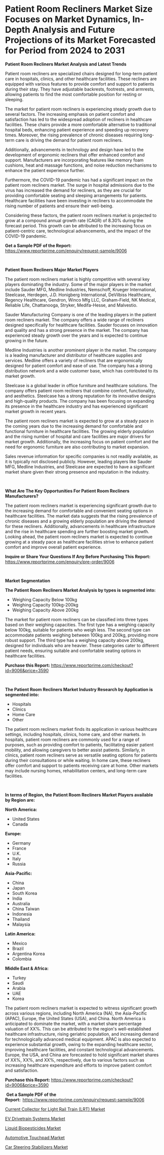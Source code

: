 <p><h1>Patient Room Recliners Market Size Focuses on Market Dynamics, In-Depth Analysis and Future Projections of its Market Forecasted for Period from 2024 to 2031</h1></p><p><strong>Patient Room Recliners Market Analysis and Latest Trends</strong></p>
<p><p>Patient room recliners are specialized chairs designed for long-term patient care in hospitals, clinics, and other healthcare facilities. These recliners are equipped with various features to provide comfort and support to patients during their stay. They have adjustable backrests, footrests, and armrests, allowing patients to find the most comfortable position for resting or sleeping.</p><p>The market for patient room recliners is experiencing steady growth due to several factors. The increasing emphasis on patient comfort and satisfaction has led to the widespread adoption of recliners in healthcare facilities. These chairs provide a more comfortable alternative to traditional hospital beds, enhancing patient experience and speeding up recovery times. Moreover, the rising prevalence of chronic diseases requiring long-term care is driving the demand for patient room recliners.</p><p>Additionally, advancements in technology and design have led to the development of ergonomic recliners that offer enhanced comfort and support. Manufacturers are incorporating features like memory foam cushions, heat and massage functions, and noise reduction mechanisms to enhance the patient experience further.</p><p>Furthermore, the COVID-19 pandemic has had a significant impact on the patient room recliners market. The surge in hospital admissions due to the virus has increased the demand for recliners, as they are crucial for providing comfortable seating and sleeping arrangements for patients. Healthcare facilities have been investing in recliners to accommodate the rising number of patients and ensure their well-being.</p><p>Considering these factors, the patient room recliners market is projected to grow at a compound annual growth rate (CAGR) of 8.30% during the forecast period. This growth can be attributed to the increasing focus on patient-centric care, technological advancements, and the impact of the COVID-19 pandemic.</p></p>
<p><strong>Get a Sample PDF of the Report:&nbsp;</strong> <a href="https://www.reportprime.com/enquiry/request-sample/9006">https://www.reportprime.com/enquiry/request-sample/9006</a></p>
<p>&nbsp;</p>
<p><strong>Patient Room Recliners Major Market Players</strong></p>
<p><p>The patient room recliners market is highly competitive with several key players dominating the industry. Some of the major players in the market include Sauder MFG, Medline Industries, Nemschoff, Krueger International, Steelcase, Herdegen, J.D. Honigberg International, DeVilbiss Healthcare, Regency Healthcare, Gendron, Winco Mfg LLC, Graham-Field, NK Medical, Reliable Life, Chattanooga, Stryker, Medifa-Hesse, and Malvestio.</p><p>Sauder Manufacturing Company is one of the leading players in the patient room recliners market. The company offers a wide range of recliners designed specifically for healthcare facilities. Sauder focuses on innovation and quality and has a strong presence in the market. The company has experienced steady growth over the years and is expected to continue growing in the future. </p><p>Medline Industries is another prominent player in the market. The company is a leading manufacturer and distributor of healthcare supplies and services. Medline offers a variety of recliners that are ergonomically designed for patient comfort and ease of use. The company has a strong distribution network and a wide customer base, which has contributed to its market growth. </p><p>Steelcase is a global leader in office furniture and healthcare solutions. The company offers patient room recliners that combine comfort, functionality, and aesthetics. Steelcase has a strong reputation for its innovative designs and high-quality products. The company has been focusing on expanding its presence in the healthcare industry and has experienced significant market growth in recent years. </p><p>The patient room recliners market is expected to grow at a steady pace in the coming years due to the increasing demand for comfortable and functional furniture in healthcare facilities. The growing elderly population and the rising number of hospital and care facilities are major drivers for market growth. Additionally, the increasing focus on patient comfort and the need for ergonomic furniture are also contributing to market expansion.</p><p>Sales revenue information for specific companies is not readily available, as it is typically not disclosed publicly. However, leading players like Sauder MFG, Medline Industries, and Steelcase are expected to have a significant market share given their strong presence and reputation in the industry.</p></p>
<p>&nbsp;</p>
<p><strong>What Are The Key Opportunities For Patient Room Recliners Manufacturers?</strong></p>
<p><p>The patient room recliners market is experiencing significant growth due to the increasing demand for comfortable and convenient seating options in healthcare facilities. The market data suggests that the rising prevalence of chronic diseases and a growing elderly population are driving the demand for these recliners. Additionally, advancements in healthcare infrastructure and the rise in healthcare spending are further boosting market growth. Looking ahead, the patient room recliners market is expected to continue growing at a steady pace as healthcare facilities strive to enhance patient comfort and improve overall patient experience.</p></p>
<p><strong>Inquire or Share Your Questions If Any Before Purchasing This Report:</strong> <a href="https://www.reportprime.com/enquiry/pre-order/9006">https://www.reportprime.com/enquiry/pre-order/9006</a></p>
<p>&nbsp;</p>
<p><strong>Market Segmentation</strong></p>
<p><strong>The Patient Room Recliners Market Analysis by types is segmented into:</strong></p>
<p><ul><li>Weighing Capacity Below 100kg</li><li>Weighing Capacity 100kg-200kg</li><li>Weighing Capacity Above 200kg</li></ul></p>
<p><p>The market for patient room recliners can be classified into three types based on their weighing capacities. The first type has a weighing capacity below 100kg, suitable for patients who weigh less. The second type can accommodate patients weighing between 100kg and 200kg, providing more robust support. The third type has a weighing capacity above 200kg, designed for individuals who are heavier. These categories cater to different patient needs, ensuring suitable and comfortable seating options in healthcare facilities.</p></p>
<p><strong>Purchase this Report:&nbsp;</strong><a href="https://www.reportprime.com/checkout?id=9006&price=3590">https://www.reportprime.com/checkout?id=9006&price=3590</a></p>
<p>&nbsp;</p>
<p><strong>The Patient Room Recliners Market Industry Research by Application is segmented into:</strong></p>
<p><ul><li>Hospitals</li><li>Clinics</li><li>Home Care</li><li>Other</li></ul></p>
<p><p>The patient room recliners market finds its application in various healthcare settings, including hospitals, clinics, home care, and other markets. In hospitals, patient room recliners are commonly used for a range of purposes, such as providing comfort to patients, facilitating easier patient mobility, and allowing caregivers to better assist patients. Similarly, in clinics, patient room recliners serve as versatile seating options for patients during their consultations or while waiting. In home care, these recliners offer comfort and support to patients receiving care at home.  Other markets may include nursing homes, rehabilitation centers, and long-term care facilities.</p></p>
<p>&nbsp;</p>
<p><strong>In terms of Region, the Patient Room Recliners Market Players available by Region are:</strong></p>
<p>
    <p> <strong> North America: </strong>
        <ul>
            <li>United States</li>
            <li>Canada</li>
        </ul>
        </p> 
    <p> <strong> Europe: </strong>
        <ul>
            <li>Germany</li>
            <li>France</li>
            <li>U.K.</li>
            <li>Italy</li>
            <li>Russia</li>
        </ul>
        </p> 
    <p> <strong> Asia-Pacific: </strong>
        <ul>
            <li>China</li>
            <li>Japan</li>
            <li>South Korea</li>
            <li>India</li>
            <li>Australia</li>
            <li>China Taiwan</li>
            <li>Indonesia</li>
            <li>Thailand</li>
            <li>Malaysia</li>
        </ul>
        </p> 
    <p> <strong> Latin America: </strong>
        <ul>
            <li>Mexico</li>
            <li>Brazil</li>
            <li>Argentina Korea</li>
            <li>Colombia</li>
        </ul>
        </p> 
    <p> <strong> Middle East & Africa: </strong>
        <ul>
            <li>Turkey</li>
            <li>Saudi</li>
            <li>Arabia</li>
            <li>UAE</li>
            <li>Korea</li>
        </ul>
    </p>
    </p>
<p><p>The patient room recliners market is expected to witness significant growth across various regions, including North America (NA), the Asia-Pacific (APAC), Europe, the United States (USA), and China. North America is anticipated to dominate the market, with a market share percentage valuation of XX%. This can be attributed to the region's well-established healthcare infrastructure, rising geriatric population, and increasing demand for technologically advanced medical equipment. APAC is also expected to experience substantial growth, owing to the expanding healthcare sector, improving healthcare facilities, and constant technological advancements. Europe, the USA, and China are forecasted to hold significant market shares of XX%, XX%, and XX%, respectively, due to various factors such as increasing healthcare expenditure and efforts to improve patient comfort and satisfaction.</p></p>
<p><strong>Purchase this Report: </strong><a href="https://www.reportprime.com/checkout?id=9006&price=3590">https://www.reportprime.com/checkout?id=9006&price=3590</a></p>
<p>&nbsp;<strong>Get a Sample PDF of the Report:&nbsp;&nbsp;</strong><a href="https://www.reportprime.com/enquiry/request-sample/9006">https://www.reportprime.com/enquiry/request-sample/9006</a></p>
<p><strong></strong></p>
<p><p><a href="https://medium.com/@samirmayert64/current-collector-for-light-rail-train-lrt-nbsp-market-focuses-on-market-share-size-and-b9e877137839">Current Collector for Light Rail Train (LRT) Market</a></p><p><a href="https://medium.com/@adrainbayer7987/ev-drivetrain-systems-market-exploring-market-share-market-trends-and-future-growth-78afb7c8600f">EV Drivetrain Systems Market</a></p><p><a href="https://medium.com/@darienhoppe3434/liquid-biopesticides-market-report-reveals-the-latest-trends-and-growth-opportunities-of-this-5a06e7845ea0">Liquid Biopesticides Market</a></p><p><a href="https://medium.com/p/525cb6db7284/edit">Automotive Touchpad Market</a></p><p><a href="https://medium.com/@samirmayert64/car-steering-stabilizers-market-analysis-and-sze-forecasted-for-period-from-2024-to-2031-be3952a4468c">Car Steering Stabilizers Market</a></p></p>